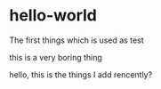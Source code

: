 # hello-world
The first things which is used as test

this is a very boring thing

hello, this is the things I add rencently?
